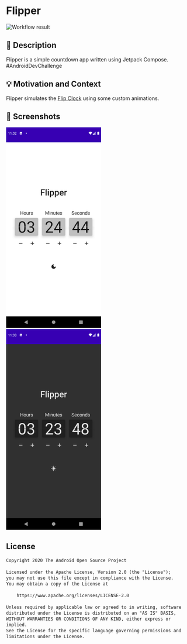 # Flipper

![Workflow result](https://github.com/arkivanov/android-dev-challenge-compose-2/workflows/Check/badge.svg)

## :scroll: Description
Flipper is a simple countdown app written using Jetpack Compose. #AndroidDevChallenge

## :bulb: Motivation and Context
Flipper simulates the [Flip Clock](https://en.wikipedia.org/wiki/Flip_clock) using some custom animations.


## :camera_flash: Screenshots
<img src="/results/screenshot_1.png" width="260">&emsp;<img src="/results/screenshot_2.png" width="260">

## License
```
Copyright 2020 The Android Open Source Project

Licensed under the Apache License, Version 2.0 (the "License");
you may not use this file except in compliance with the License.
You may obtain a copy of the License at

    https://www.apache.org/licenses/LICENSE-2.0

Unless required by applicable law or agreed to in writing, software
distributed under the License is distributed on an "AS IS" BASIS,
WITHOUT WARRANTIES OR CONDITIONS OF ANY KIND, either express or implied.
See the License for the specific language governing permissions and
limitations under the License.
```
